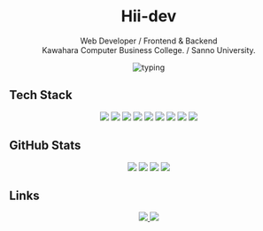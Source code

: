 <!-- GitHub README.md -->

<h1 align="center" style="font-weight: bold">Hii-dev</h1>
<p align="center">Web Developer / Frontend & Backend <br/> Kawahara Computer Business College. / Sanno University.</p>

<p align="center">
<img src="https://readme-typing-svg.herokuapp.com?font=Fira+Code&size=20&duration=3000&pause=2000&color=000000&center=true&vCenter=true&width=500&lines=Student+engineer+from+Japan;Love+modern+web+development;React+and+FastAPI+enthusiast" alt="typing" />
</p>

## Tech Stack

<p align="center">
  <img src="https://img.shields.io/badge/HTML5-000000?style=for-the-badge&logo=html5&logoColor=white" />
  <img src="https://img.shields.io/badge/CSS3-000000?style=for-the-badge&logo=css3&logoColor=white" />
  <img src="https://img.shields.io/badge/TailwindCSS-000000?style=for-the-badge&logo=tailwindcss&logoColor=white" />
  <img src="https://img.shields.io/badge/JavaScript-000000?style=for-the-badge&logo=javascript&logoColor=white" />
  <img src="https://img.shields.io/badge/TypeScript-000000?style=for-the-badge&logo=typescript&logoColor=white" />
  <img src="https://img.shields.io/badge/React-000000?style=for-the-badge&logo=react&logoColor=white" />
  <img src="https://img.shields.io/badge/Next.js-000000?style=for-the-badge&logo=next.js&logoColor=white" />
  <img src="https://img.shields.io/badge/Python-000000?style=for-the-badge&logo=python&logoColor=white" />
  <img src="https://img.shields.io/badge/FastAPI-000000?style=for-the-badge&logo=fastapi&logoColor=white" />
</p>

## GitHub Stats

<p align="center">
  <img src="http://github-profile-summary-cards.vercel.app/api/cards/profile-details?username=CA01971020&theme=github" />
  <img src="https://github-readme-stats.vercel.app/api?username=CA01971020&show_icons=true&hide_border=true&theme=graywhite" />
  <img src="https://github-readme-streak-stats.herokuapp.com/?user=CA01971020&theme=graywhite&hide_border=true" />
  <img src="https://github-readme-stats.vercel.app/api/top-langs/?username=CA01971020&layout=compact&hide=Jupyter%20Notebook&langs_count=6&hide_border=true&theme=graywhite" />
</p>



## Links

<p align="center">
  <a href="https://hii-dev.vercel.app" target="_blank">
    <img src="https://img.shields.io/badge/Portfolio-000000?style=for-the-badge&logo=vercel&logoColor=white" />
  </a>
  <a href="https://zenn.dev/aputech" target="_blank">
    <img src="https://img.shields.io/badge/Zenn-000000?style=for-the-badge&logo=zenn&logoColor=white" />
  </a>
</p>

